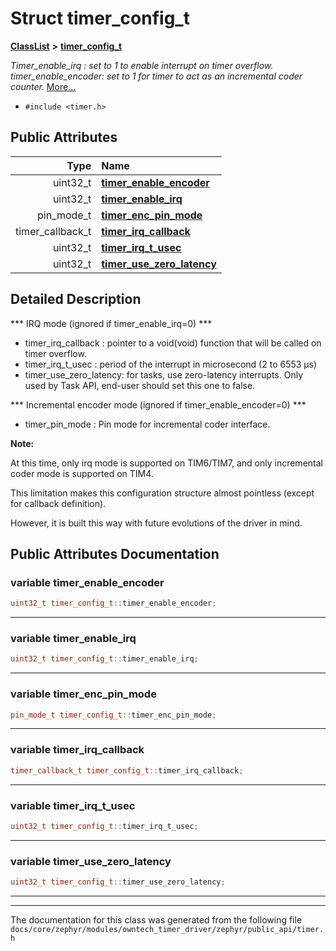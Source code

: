 

# Struct timer\_config\_t



[**ClassList**](annotated.md) **>** [**timer\_config\_t**](structtimer__config__t.md)



_Timer\_enable\_irq : set to 1 to enable interrupt on timer overflow. timer\_enable\_encoder: set to 1 for timer to act as an incremental coder counter._ [More...](#detailed-description)

* `#include <timer.h>`





















## Public Attributes

| Type | Name |
| ---: | :--- |
|  uint32\_t | [**timer\_enable\_encoder**](#variable-timer_enable_encoder)  <br> |
|  uint32\_t | [**timer\_enable\_irq**](#variable-timer_enable_irq)  <br> |
|  pin\_mode\_t | [**timer\_enc\_pin\_mode**](#variable-timer_enc_pin_mode)  <br> |
|  timer\_callback\_t | [**timer\_irq\_callback**](#variable-timer_irq_callback)  <br> |
|  uint32\_t | [**timer\_irq\_t\_usec**](#variable-timer_irq_t_usec)  <br> |
|  uint32\_t | [**timer\_use\_zero\_latency**](#variable-timer_use_zero_latency)  <br> |












































## Detailed Description


\*\*\* IRQ mode (ignored if timer\_enable\_irq=0) \*\*\*
* timer\_irq\_callback : pointer to a void(void) function that will be called on timer overflow.
* timer\_irq\_t\_usec : period of the interrupt in microsecond (2 to 6553 µs)
* timer\_use\_zero\_latency: for tasks, use zero-latency interrupts. Only used by Task API, end-user should set this one to false.




\*\*\* Incremental encoder mode (ignored if timer\_enable\_encoder=0) \*\*\*
* timer\_pin\_mode : Pin mode for incremental coder interface.






**Note:**

At this time, only irq mode is supported on TIM6/TIM7, and only incremental coder mode is supported on TIM4.


This limitation makes this configuration structure almost pointless (except for callback definition).


However, it is built this way with future evolutions of the driver in mind. 


    
## Public Attributes Documentation




### variable timer\_enable\_encoder 

```C++
uint32_t timer_config_t::timer_enable_encoder;
```




<hr>



### variable timer\_enable\_irq 

```C++
uint32_t timer_config_t::timer_enable_irq;
```




<hr>



### variable timer\_enc\_pin\_mode 

```C++
pin_mode_t timer_config_t::timer_enc_pin_mode;
```




<hr>



### variable timer\_irq\_callback 

```C++
timer_callback_t timer_config_t::timer_irq_callback;
```




<hr>



### variable timer\_irq\_t\_usec 

```C++
uint32_t timer_config_t::timer_irq_t_usec;
```




<hr>



### variable timer\_use\_zero\_latency 

```C++
uint32_t timer_config_t::timer_use_zero_latency;
```




<hr>

------------------------------
The documentation for this class was generated from the following file `docs/core/zephyr/modules/owntech_timer_driver/zephyr/public_api/timer.h`

